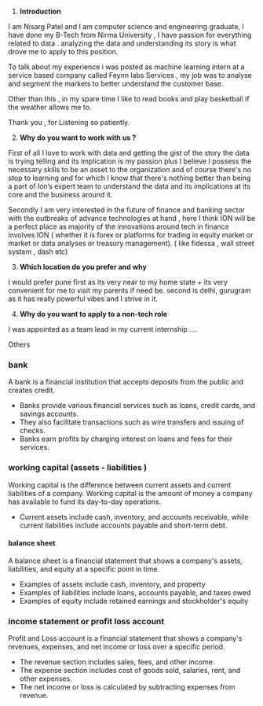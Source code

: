 
1. **Introduction** 

I am Nisarg Patel and I am computer science and engineering graduate, I have done my B-Tech from Nirma University , I have passion for everything related to data . analyzing the data and understanding its story is what drove me to apply to this position.

To talk about my experience i was posted as machine learning intern at a service based company called Feynn labs Services , my job was to analyse and segment the markets to better understand the customer base.

Other than this , in my spare time I like to read books and play basketball if the weather allows me to.

Thank you , for Listening so patiently.

2. **Why do you want to work with us ?** 

First of all I love to work with data and getting the gist of the story the data is trying telling and its implication is my passion plus  I believe I possess the necessary skills to be an asset to the organization and of course there's no stop to learning and for which I know that there's nothing better than being a part of Ion’s expert team to understand the data and its implications at its core and the business around it.

Secondly I am very interested in the future of finance and banking sector with the outbreaks of advance technologies at hand , here I think ION will be a perfect place as majority of the innovations around tech in finance involves ION ( whether it is forex or platforms for trading in equity market or market or data analyses or treasury management). ( like fidessa , wall street system , dash etc)

3. **Which location do you prefer and why**

I would prefer pune first as its very near to my home state + its very convenient for me to visit my parents if need be. second is delhi, gurugram as it has really powerful vibes and I strive in it.

4. **Why do you want to apply to a non-tech role** 

I was appointed as a team lead in my current internship ....

Others

### bank
A bank is a financial institution that accepts deposits from the public and creates credit.
- Banks provide various financial services such as loans, credit cards, and savings accounts.
- They also facilitate transactions such as wire transfers and issuing of checks.
- Banks earn profits by charging interest on loans and fees for their services.

### working capital (assets - liabilities )
Working capital is the difference between current assets and current liabilities of a company. Working capital is the amount of money a company has available to fund its day-to-day operations.
- Current assets include cash, inventory, and accounts receivable, while current liabilities include accounts payable and short-term debt. 

#### balance sheet 
A balance sheet is a financial statement that shows a company's assets, liabilities, and equity at a specific point in time.

- Examples of assets include cash, inventory, and property
- Examples of liabilities include loans, accounts payable, and taxes owed
- Examples of equity include retained earnings and stockholder's equity

### income statement or profit loss account
Profit and Loss account is a financial statement that shows a company's revenues, expenses, and net income or loss over a specific period.

- The revenue section includes sales, fees, and other income.
- The expense section includes cost of goods sold, salaries, rent, and other expenses.
- The net income or loss is calculated by subtracting expenses from revenue.